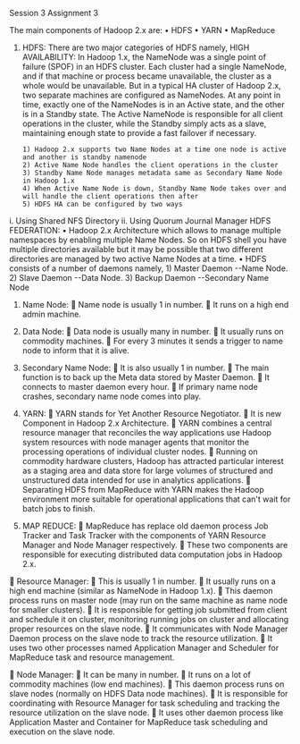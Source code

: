 Session 3
Assignment 3

The main components of Hadoop 2.x are:
•	HDFS
•	YARN
•	MapReduce
          
1)	HDFS:
There are two major categories of HDFS namely,
  HIGH AVAILABILITY:
      In Hadoop 1.x, the NameNode was a single point of failure (SPOF) in an HDFS cluster. Each cluster had a single NameNode, and if that machine or process became unavailable, the cluster as a whole would be unavailable.
      But in a typical HA cluster of Hadoop 2.x, two separate machines are configured as NameNodes. At any point in time, exactly one of the NameNodes is in an Active state, and the other is in a Standby state. The Active NameNode is responsible for all client operations in the cluster, while the Standby simply acts as a slave, maintaining enough state to provide a fast failover if necessary.

        1) Hadoop 2.x supports two Name Nodes at a time one node is active and another is standby namenode
        2) Active Name Node handles the client operations in the cluster
        3) Standby Name Node manages metadata same as Secondary Name Node in Hadoop 1.x
        4) When Active Name Node is down, Standby Name Node takes over and will handle the client operations then after
        5) HDFS HA can be configured by two ways
  i.	Using Shared NFS Directory
  ii.	Using Quorum Journal Manager
  HDFS FEDERATION:
•	Hadoop 2.x Architecture which allows to manage multiple namespaces by enabling multiple Name Nodes. So on HDFS shell you have multiple directories available but it may be possible that two different directories are managed by two active Name Nodes at a time.
•	HDFS consists of a number of daemons namely,
                  1) Master Daemon --Name Node.
                  2) Slave Daemon --Data Node.
                  3) Backup Daemon --Secondary Name Node
                  
1)	Name Node:
	Name node is usually 1 in number.
	It runs on a high end admin machine.

2)	Data Node:
	Data node is usually many in number.
	It usually runs on commodity machines.
	For every 3 minutes it sends a trigger to name node to inform that it is alive.

3)	Secondary Name Node:
	It is also usually 1 in number.
	The main function is to back up the Meta data stored by Master Daemon.
	It connects to master daemon every hour.
	If primary name node crashes, secondary name node comes into play.
    
2)	YARN:
	YARN stands for Yet Another Resource Negotiator.
	It is new Component in Hadoop 2.x Architecture.
	YARN combines a central resource manager that reconciles the way applications use Hadoop system resources with node manager agents that monitor the processing operations of individual cluster nodes. 
	Running on commodity hardware clusters, Hadoop has attracted particular interest as a staging area and data store for large volumes of structured and unstructured data intended for use in analytics applications.
	Separating HDFS from MapReduce with YARN makes the Hadoop environment more suitable for operational applications that can't wait for batch jobs to finish.
 
3)	MAP REDUCE:
	MapReduce has replace old daemon process Job Tracker and Task Tracker with the components of YARN Resource Manager and Node Manager respectively. 
	These two components are responsible for executing distributed data computation jobs in Hadoop 2.x.
       
	Resource Manager:
	This is usually 1 in number.
	It usually runs on a high end machine (similar as NameNode in Hadoop 1.x).
	This daemon process runs on master node (may run on the same machine as name node for smaller clusters).
	It is responsible for getting job submitted from client and schedule it on cluster, monitoring running jobs on cluster and allocating proper resources on the slave node.
	It communicates with Node Manager Daemon process on the slave node to track the resource utilization.
	It uses two other processes named Application Manager and Scheduler for MapReduce task and resource management.

	Node Manager:
	It can be many in number.
	It runs on a lot of commodity machines (low end machines).
	This daemon process runs on slave nodes (normally on HDFS Data node machines).
	It is responsible for coordinating with Resource Manager for task scheduling and tracking the resource utilization on the slave node.
	It uses other daemon process like Application Master and Container for MapReduce task scheduling and execution on the slave node.
